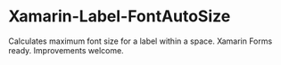 # Xamarin-Label-FontAutoSize
Calculates maximum font size for a label within a space. Xamarin Forms ready. Improvements welcome.
